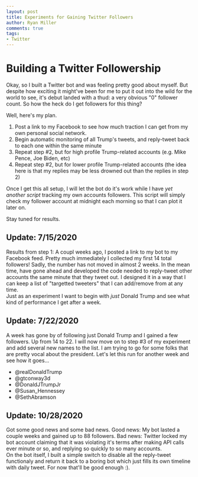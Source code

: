 ```yaml
---
layout: post
title: Experiments for Gaining Twitter Followers 
author: Ryan Miller
comments: true
tags:
- Twitter
---
```


# Building a Twitter Followership
Okay, so I built a Twitter bot and was feeling pretty good about myself. But despite how exciting it might've been for me to put it out into the wild for the world to see, it's debut landed with a thud: a very obvious "0" follower count. So how the heck do I get followers for this thing? 
  
Well, here's my plan.
1. Post a link to my Facebook to see how much traction I can get from my own personal social network.
1. Begin automatic monitoring of all Trump's tweets, and reply-tweet back to each one within the same minute
1. Repeat step #2, but for high profile Trump-related accounts (e.g. Mike Pence, Joe Biden, etc)
1. Repeat step #2, but for lower profile Trump-related accounts (the idea here is that my replies may be less drowned out than the replies in step 2)

Once I get this all setup, I will let the bot do it's work while I have _yet another script_ tracking my own accounts followers. This script will simply check my follower account at midnight each morning so that I can plot it later on.  
  
Stay tuned for results.

## Update: 7/15/2020
Results from step 1: A coupl weeks ago, I posted a link to my bot to my Facebook feed. Pretty much immediately I collected my first 14 total followers! Sadly, the number has not moved in almost 2 weeks.
In the mean time, have gone ahead and developed the code needed to reply-tweet other accounts the same minute that they tweet out. I designed it in a way that I can keep a list of "targetted tweeters" that I can add/remove from at any time.  
Just as an experiment I want to begin with _just_ Donald Trump and see what kind of performance I get after a week. 

## Update:  7/22/2020
A week has gone by of following just Donald Trump and I gained a few followers. Up from 14 to 22. I will now move on to step #3 of my experiment and add several new names to the list. I am trying to go for some folks that are pretty vocal about the president. Let's let this run for another week and see how it goes...
* @realDonaldTrump
* @gtconway3d
* @DonaldJTrumpJr
* @Susan_Hennessey
* @SethAbramson

## Update:  10/28/2020
Got some good news and some bad news. Good news: My bot lasted a couple weeks and gained up to 88 followers. Bad news: Twitter locked my bot account claiming that it was violating it's terms after making API calls ever minute or so, and replying so quickly to so many accounts.  
On the bot itself, I built a simple switch to disable all the reply-tweet functionaly and return it back to a boring bot which just fills its own timeline with daily tweet. For now that'll be good enough :).
